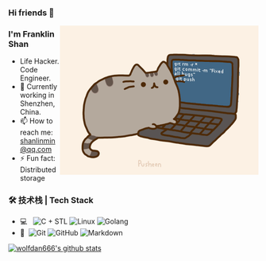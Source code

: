 ### Hi friends 👋

<img align="right" alt="GIF" src="https://raw.githubusercontent.com/wolfdan666/wolfdan666/master/pic/pusheencode.gif" />

### I'm Franklin Shan
- Life Hacker. Code Engineer.
- 🔭 Currently working in Shenzhen, China.
- 📫 How to reach me: [shanlinmin@qq.com](mailto:shanlinmin@qq.com)
- ⚡ Fun fact: Distributed storage

### 🛠 技术栈 | Tech Stack

- 💻 &#160; ![C + STL]()
![Linux]()
![Golang]()
- 🔧 &#160;![Git]()
![GitHub]()
![Markdown]()

[![wolfdan666's github stats](https://github-readme-stats.vercel.app/api?username=wolfdan666)](https://github.com/anuraghazra/github-readme-stats)


<!--
**wolfdan666/wolfdan666** is a ✨ _special_ ✨ repository because its `README.md` (this file) appears on your GitHub profile.

Here are some ideas to get you started:

- 🔭 I’m currently working on ...
- 🌱 I’m currently learning ...
- 👯 I’m looking to collaborate on ...
- 🤔 I’m looking for help with ...
- 💬 Ask me about ...
- 📫 How to reach me: ...
- 😄 Pronouns: ...
- ⚡ Fun fact: ...
-->
